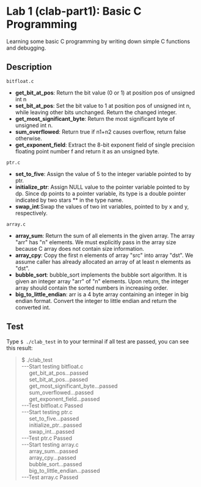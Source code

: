 # Lab 1 (clab-part1): Basic C Programming

Learning some basic C programming by writing down simple C functions and debugging.

## Description

`bitfloat.c`

- **get_bit_at_pos**: Return the bit value (0 or 1) at position pos of unsigned int n
- **set_bit_at_pos**: Set the bit value to 1 at position pos of unsigned int n, while leaving other bits unchanged.
  Return the changed integer.
- **get_most_significant_byte**: Return the most significant byte of unsigned int n.
- **sum_overflowed**: Return true if n1+n2 causes overflow, return false otherwise.
- **get_exponent_field**: Extract the 8-bit exponent field of single precision floating point number f and return it as an unsigned byte.

`ptr.c`

- **set_to_five**: Assign the value of 5 to the integer variable pointed to by ptr.
- **initialize_ptr**: Assign NULL value to the pointer variable pointed to by dp.
  Since dp points to a pointer variable, its type is a double pointer indicated by two stars \*\* in the type name.
- **swap_int**:Swap the values of two int variables, pointed to by x and y, respectively.

`array.c`

- **array_sum**: Return the sum of all elements in the given array.
  The array "arr" has "n" elements. We must explicitly pass in the array size because C array does not contain size information.
- **array_cpy**: Copy the first n elements of array "src" into array "dst".
  We assume caller has already allocated an array of at least n elements as "dst".
- **bubble_sort**: bubble_sort implements the bubble sort algorithm.
  It is given an integer array "arr" of "n" elements.
  Upon return, the integer array should contain the sorted numbers in increasing order.
- **big_to_little_endian**: arr is a 4 byte array containing an integer in big endian format.
  Convert the integer to little endian and return the converted int.

## Test

Type `$ ./clab_test` in to your terminal
if all test are passed, you can see this result:

> $ ./clab_test <br/>
> ---Start testing bitfloat.c <br/>
>      get_bit_at_pos...passed <br/>
>      set_bit_at_pos...passed <br/>
>      get_most_significant_byte...passed <br/>
>      sum_overflowed...passed <br/>
>      get_exponent_field...passed <br/>
> ---Test bitfloat.c Passed <br/>
> ---Start testing ptr.c <br/>
>      set_to_five...passed <br/>
>      initialize_ptr...passed <br/>
>      swap_int...passed <br/>
> ---Test ptr.c Passed <br/>
> ---Start testing array.c <br/>
>      array_sum...passed <br/>
>      array_cpy...passed <br/>
>      bubble_sort...passed <br/>
>      big_to_little_endian...passed <br/>
> ---Test array.c Passed <br/>
